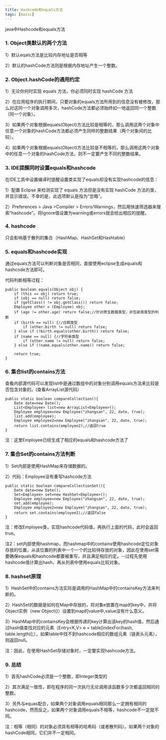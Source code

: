 ```yaml
---
title: Hashcode和equals方法
tags: [basic]
---
```


java中Hashcode和equals方法

### 1. Object类默认的两个方法
1）默认eqals方法是比较内存地址是否相等

2）默认的hashCode方法则是根据内存地址产生一个整数。

### 2. Object.hashCode的通用约定
1）无论你何时实现 equals 方法，你必须同时实现 hashCode 方法

2）在应用程序的执行期间，只要对象的equals方法所用到的信息没有被修改，那么对这同一个对象调用多次，hashCode方法都必须始终如一地返回同一个整数（同一个对象）。

3）如果两个对象根据equals(Object)方法比较是相等的，那么调用这两个对象中任意一个对象的hashCode方法都必须产生同样的整数结果（两个对象间的比较）。

4）如果两个对象根据equals(Object)方法比较是不相等的，那么调用这两个对象中的任意一个对象的hashCode方法，则不一定要产生不同的整数结果。

### 3. IDE提醒同时设置equals和hashcode
在IDE工具中设置编译时提醒设置类实现了equals却没有实现hashcode的信息：

1）配置 Eclipse 来检测实现了 equals 方法但是没有实现 hashCode 方法的类，并显示错误。不幸的是，此选项默认是指为“忽略”。

2）Preferences > Java >Compiler > Errors/Warnings，然后用快速筛选器来搜索“hashcode”。将Ignore值设置为warning或errors就会给出相应的提醒。

### 4. hashcode
只会影响基于散列的集合（HashMap、HashSet和Hashtable）

### 5. equals和hashcode实现
通过equals方法可以判断对象是否相同，直接使用eclipse生成equals和hashcode方法即可。

代码判断相等过程：

```
public boolean equals(Object obj) {
    if (this == obj) return true;
    if (obj == null) return false;
    if (getClass() != obj.getClass()) return false;
    Employee other = (Employee) obj;
    if (age != other.age) return false;//针对原生数据类型，非包装类类型的判断
    if (birth == null) {//日期类型
        if (other.birth != null) return false;
    } else if (!birth.equals(other.birth)) return false;
    if (name == null) {//字符串类型
        if (other.name != null) return false;
    } else if (!name.equals(other.name)) return false;
        
    return true;
}
```

### 6. 集合list的contains方法
查看内部源代码可以发现list中是通过数组中的对象分别调用equals方法来比较是否包含对象的。(查看ArrayList源代码）

```
public static boolean compareCollection(){
    Date date=new Date();
    List<Employee> list=new ArrayList<Employee>();
    Employee employee=new Employee("zhangsan", 22, date, true);
    list.add(employee);
    Employee employee2=new Employee("zhangsan", 22, date, true);
    return list.contains(employee2);//返回true
}
```

注：这里Employee已经生成了相应的equals和hashcode方法了

### 7. 集合Set的contains方法判断
1）Set内部是使用HashMap来存储数据的。

2）代码：Employee没有重写hashcode方法

```
public static boolean compareCollectionSet(){
    Date date=new Date();
    Set<Employee> set=new HashSet<Employee>();
    Employee employee=new Employee("zhangsan", 22, date, true);
    set.add(employee);
    Employee employee2=new Employee("zhangsan", 22, date, true);
    return set.contains(employee2);//返回false
}
```

注：修改Employee类，实现hashcode代码值，再执行上面的代码，此时会返回true。

注2：set内部使用hashmap，而hashmap中的contains使用hashcode定位对象存放的位置，从该位置的列表中一个一个的比较待存放的对象，因此在使用set需要确保equals和hashcode都要被重写，并且满足相应约定。--过程先使用hashcode值计算出hash，再从列表中使用equals比较对象。

### 8. hashset原理
1）HashSet中的contains方法实际是调用的HashMap中的containsKey方法来判断的。

2）HashSet的数据是如何在Map中存放的，将对象e放置在map的key中，并将Object实例（new Object()）设置到map的value中,value没有什么意义。

3）HashMap中的containsKey会根据传递的key计算出该key的hash值，然后通过hash值查找对应的元素（Entry<K,V> e = table[indexFor(hash, table.length)];），如果table中找不到hashcode相应的数组元素（链表头元素），则返回null。

注：因此，在使用HashSet存储对象时，一定要实现hashcode方法。

### 9. 总结
1）首先hashCode必须是一个整数，即Integer类型的

2）其次满足一致性，即在程序的同一次执行无论调用该函数多少次都返回相同的整数。

3）另外与equas配合，如果两个对象调用equals相同那么一定拥有相同的hashcode，然而反之，如果两个对象调用equals不相等，hashcode不一定就不同。

注：相等（相同）的对象必须具有相等的哈希码（或者散列码）。如果两个对象的hashCode相同，它们并不一定相同。
